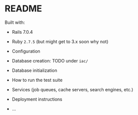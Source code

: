 # README

Built with:
* Rails 7.0.4
* Ruby `2.7.5` (but might get to 3.x soon why not)
* Configuration

* Database creation: TODO under `iac/`
* Database initialization

* How to run the test suite

* Services (job queues, cache servers, search engines, etc.)

* Deployment instructions

* ...

